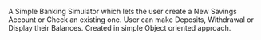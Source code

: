 A Simple Banking Simulator which lets the user create a New Savings Account or Check an existing one.
User can make Deposits, Withdrawal or Display their Balances. 
Created in simple Object oriented approach.
